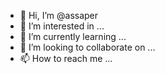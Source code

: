 - 👋 Hi, I’m @assaper
- 👀 I’m interested in ...
- 🌱 I’m currently learning ...
- 💞️ I’m looking to collaborate on ...
- 📫 How to reach me ...

<!---
assaper/assaper is a ✨ special ✨ repository because its `README.md` (this file) appears on your GitHub profile.
You can click the Preview link to take a look at your changes.
--->
